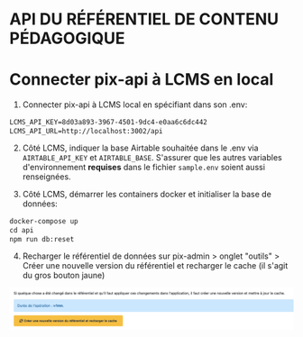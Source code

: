 API DU RÉFÉRENTIEL DE CONTENU PÉDAGOGIQUE
=======

# Connecter pix-api à LCMS en local

1. Connecter pix-api à LCMS local en spécifiant dans son .env:

```
LCMS_API_KEY=8d03a893-3967-4501-9dc4-e0aa6c6dc442
LCMS_API_URL=http://localhost:3002/api
```

2. Côté LCMS, indiquer la base Airtable 
   souhaitée dans le .env via `AIRTABLE_API_KEY` et `AIRTABLE_BASE`.
   S'assurer que les autres variables d'environnement **requises** dans le fichier `sample.env` soient aussi renseignées.
   
3. Côté LCMS, démarrer les containers docker et initialiser la base de données:
```
docker-compose up
cd api
npm run db:reset
```

4. Recharger le référentiel de données sur pix-admin > onglet "outils" > Créer une nouvelle version du référentiel et recharger le cache (il s'agit du gros bouton jaune)

![Screenshot Pix Admin](./docs/assets/pix-admin-screenshot.png)

